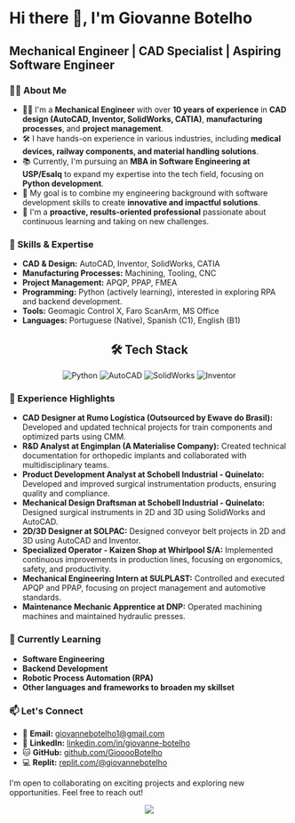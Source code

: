 # Hi there 👋, I'm Giovanne Botelho

## Mechanical Engineer | CAD Specialist | Aspiring Software Engineer

### 👨‍💻 About Me

- 👨‍🎓 I'm a **Mechanical Engineer** with over **10 years of experience** in **CAD design (AutoCAD, Inventor, SolidWorks, CATIA)**, **manufacturing processes**, and **project management**.
- 🛠️ I have hands-on experience in various industries, including **medical devices, railway components, and material handling solutions**.
- 📚 Currently, I'm pursuing an **MBA in Software Engineering at USP/Esalq** to expand my expertise into the tech field, focusing on **Python development**.
- 🎯 My goal is to combine my engineering background with software development skills to create **innovative and impactful solutions**.
- 🌟 I'm a **proactive, results-oriented professional** passionate about continuous learning and taking on new challenges.

### 🚀 Skills & Expertise

- **CAD & Design:** AutoCAD, Inventor, SolidWorks, CATIA
- **Manufacturing Processes:** Machining, Tooling, CNC
- **Project Management:** APQP, PPAP, FMEA
- **Programming:** Python (actively learning), interested in exploring RPA and backend development.
- **Tools:** Geomagic Control X, Faro ScanArm, MS Office
- **Languages:** Portuguese (Native), Spanish (C1), English (B1)

<div align="center">

## 🛠️ Tech Stack

![Python](https://img.shields.io/badge/Python-3776AB?style=for-the-badge&logo=python&logoColor=white)
![AutoCAD](https://img.shields.io/badge/AutoCAD-D40000?style=for-the-badge&logo=autodesk&logoColor=white)
![SolidWorks](https://img.shields.io/badge/SolidWorks-ED135A?style=for-the-badge&logo=solidworks&logoColor=white)
![Inventor](https://img.shields.io/badge/Inventor-ED135A?style=for-the-badge&logo=autodesk&logoColor=white)

</div>

### 💼 Experience Highlights

- **CAD Designer at Rumo Logística (Outsourced by Ewave do Brasil):** Developed and updated technical projects for train components and optimized parts using CMM.
- **R&D Analyst at Engimplan (A Materialise Company):** Created technical documentation for orthopedic implants and collaborated with multidisciplinary teams.
- **Product Development Analyst at Schobell Industrial - Quinelato:** Developed and improved surgical instrumentation products, ensuring quality and compliance.
- **Mechanical Design Draftsman at Schobell Industrial - Quinelato:** Designed surgical instruments in 2D and 3D using SolidWorks and AutoCAD.
- **2D/3D Designer at SOLPAC:** Designed conveyor belt projects in 2D and 3D using AutoCAD and Inventor.
- **Specialized Operator - Kaizen Shop at Whirlpool S/A:** Implemented continuous improvements in production lines, focusing on ergonomics, safety, and productivity.
- **Mechanical Engineering Intern at SULPLAST:** Controlled and executed APQP and PPAP, focusing on project management and automotive standards.
- **Maintenance Mechanic Apprentice at DNP:** Operated machining machines and maintained hydraulic presses.

### 🌱 Currently Learning

- **Software Engineering**
- **Backend Development**
- **Robotic Process Automation (RPA)**
- **Other languages and frameworks to broaden my skillset**

### 📫 Let's Connect

- 📧 **Email:** [giovannebotelho1@gmail.com](mailto:giovannebotelho1@gmail.com)
- 💼 **LinkedIn:** [linkedin.com/in/giovanne-botelho](https://www.linkedin.com/in/giovanne-botelho)
- 🐱 **GitHub:** [github.com/GiooooBotelho](https://github.com/GiooooBotelho)
- 💻 **Replit:** [replit.com/@giovannebotelho](https://replit.com/@giovannebotelho)

I'm open to collaborating on exciting projects and exploring new opportunities. Feel free to reach out!

<p align="center">
  <img src="https://github-readme-stats.vercel.app/api?username=GiooooBotelho&show_icons=true&theme=radical">
</p>
